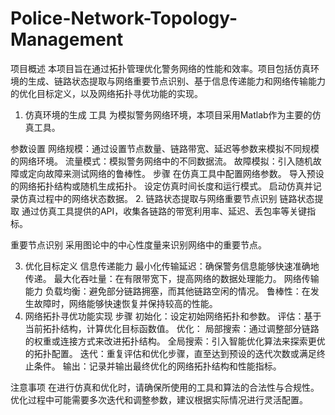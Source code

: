 # Police-Network-Topology-Management

项目概述
本项目旨在通过拓扑管理优化警务网络的性能和效率。项目包括仿真环境的生成、链路状态提取与网络重要节点识别、基于信息传递能力和网络传输能力的优化目标定义，以及网络拓扑寻优功能的实现。

1. 仿真环境的生成
工具
为模拟警务网络环境，本项目采用Matlab作为主要的仿真工具。

参数设置
网络规模：通过设置节点数量、链路带宽、延迟等参数来模拟不同规模的网络环境。
流量模式：模拟警务网络中的不同数据流。
故障模拟：引入随机故障或定向故障来测试网络的鲁棒性。
步骤
在仿真工具中配置网络参数。
导入预设的网络拓扑结构或随机生成拓扑。
设定仿真时间长度和运行模式。
启动仿真并记录仿真过程中的网络状态数据。
2. 链路状态提取与网络重要节点识别
链路状态提取
通过仿真工具提供的API，收集各链路的带宽利用率、延迟、丢包率等关键指标。

重要节点识别
采用图论中的中心性度量来识别网络中的重要节点。

3. 优化目标定义
信息传递能力
最小化传输延迟：确保警务信息能够快速准确地传递。
最大化吞吐量：在有限带宽下，提高网络的数据处理能力。
网络传输能力
负载均衡：避免部分链路拥塞，而其他链路空闲的情况。
鲁棒性：在发生故障时，网络能够快速恢复并保持较高的性能。
4. 网络拓扑寻优功能实现
步骤
初始化：设定初始网络拓扑和参数。
评估：基于当前拓扑结构，计算优化目标函数值。
优化：
局部搜索：通过调整部分链路的权重或连接方式来改进拓扑结构。
全局搜索：引入智能优化算法来探索更优的拓扑配置。
迭代：重复评估和优化步骤，直至达到预设的迭代次数或满足终止条件。
输出：记录并输出最终优化的网络拓扑结构和性能指标。


注意事项
在进行仿真和优化时，请确保所使用的工具和算法的合法性与合规性。
优化过程中可能需要多次迭代和调整参数，建议根据实际情况进行灵活配置。
